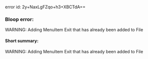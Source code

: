 error id: 2y+NaxLgFZqo+h3+XBCTdA==
### Bloop error:

WARNING: Adding MenuItem Exit that has already been added to File
#### Short summary: 

WARNING: Adding MenuItem Exit that has already been added to File